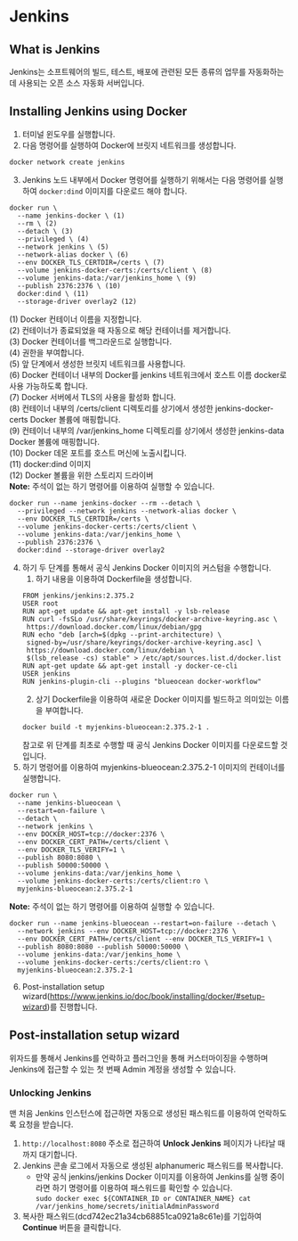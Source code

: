 # Jenkins
## What is Jenkins
Jenkins는 소프트웨어의 빌드, 테스트, 배포에 관련된 모든 종류의 업무를 자동화하는 데 사용되는 오픈 소스 자동화 서버입니다.
## Installing Jenkins using Docker
1. 터미널 윈도우를 실행합니다.
2. 다음 명령어를 실행하여 Docker에 브릿지 네트워크를 생성합니다.
```text
docker network create jenkins
```
3. Jenkins 노드 내부에서 Docker 명령어를 실행하기 위해서는 다음 명령어를 실행하여 `docker:dind` 이미지를 다운로드 해야 합니다.
```text
docker run \
  --name jenkins-docker \ (1)
  --rm \ (2)
  --detach \ (3)
  --privileged \ (4)
  --network jenkins \ (5)
  --network-alias docker \ (6)
  --env DOCKER_TLS_CERTDIR=/certs \ (7)
  --volume jenkins-docker-certs:/certs/client \ (8)
  --volume jenkins-data:/var/jenkins_home \ (9)
  --publish 2376:2376 \ (10)
  docker:dind \ (11)
  --storage-driver overlay2 (12)
```
(1) Docker 컨테이너 이름을 지정합니다.  
(2) 컨테이너가 종료되었을 때 자동으로 해당 컨테이너를 제거합니다.  
(3) Docker 컨테이너를 백그라운드로 실행합니다.  
(4) 권한을 부여합니다.  
(5) 앞 단계에서 생성한 브릿지 네트워크를 사용합니다.  
(6) Docker 컨테이너 내부의 Docker를 jenkins 네트워크에서 호스트 이름 docker로 사용 가능하도록 합니다.  
(7) Docker 서버에서 TLS의 사용을 활성화 합니다.  
(8) 컨테이너 내부의 /certs/client 디렉토리를 상기에서 생성한 jenkins-docker-certs Docker 볼륨에 매핑합니다.  
(9) 컨테이너 내부의 /var/jenkins_home 디렉토리를 상기에서 생성한 jenkins-data Docker 볼륨에 매핑합니다.  
(10) Docker 데몬 포트를 호스트 머신에 노출시킵니다.  
(11) docker:dind 이미지  
(12) Docker 볼륨을 위한 스토리지 드라이버  
**Note:** 주석이 없는 하기 명령어를 이용하여 실행할 수 있습니다.
```text
docker run --name jenkins-docker --rm --detach \
  --privileged --network jenkins --network-alias docker \
  --env DOCKER_TLS_CERTDIR=/certs \
  --volume jenkins-docker-certs:/certs/client \
  --volume jenkins-data:/var/jenkins_home \
  --publish 2376:2376 \
  docker:dind --storage-driver overlay2
```
4. 하기 두 단계를 통해서 공식 Jenkins Docker 이미지의 커스텀을 수행합니다.
   1. 하기 내용을 이용하여 Dockerfile을 생성합니다.
   ```text
   FROM jenkins/jenkins:2.375.2
   USER root
   RUN apt-get update && apt-get install -y lsb-release
   RUN curl -fsSLo /usr/share/keyrings/docker-archive-keyring.asc \
    https://download.docker.com/linux/debian/gpg
   RUN echo "deb [arch=$(dpkg --print-architecture) \
    signed-by=/usr/share/keyrings/docker-archive-keyring.asc] \
    https://download.docker.com/linux/debian \
    $(lsb_release -cs) stable" > /etc/apt/sources.list.d/docker.list
   RUN apt-get update && apt-get install -y docker-ce-cli
   USER jenkins
   RUN jenkins-plugin-cli --plugins "blueocean docker-workflow"
   ```
   2. 상기 Dockerfile을 이용하여 새로운 Docker 이미지를 빌드하고 의미있는 이름을 부여합니다.
   ```text
   docker build -t myjenkins-blueocean:2.375.2-1 .
   ```
   참고로 위 단계를 최초로 수행할 때 공식 Jenkins Docker 이미지를 다운로드할 것입니다.
5. 하기 명령어를 이용하여 myjenkins-blueocean:2.375.2-1 이미지의 컨테이너를 실행합니다.
```text
docker run \
  --name jenkins-blueocean \
  --restart=on-failure \
  --detach \
  --network jenkins \
  --env DOCKER_HOST=tcp://docker:2376 \
  --env DOCKER_CERT_PATH=/certs/client \
  --env DOCKER_TLS_VERIFY=1 \
  --publish 8080:8080 \
  --publish 50000:50000 \
  --volume jenkins-data:/var/jenkins_home \
  --volume jenkins-docker-certs:/certs/client:ro \
  myjenkins-blueocean:2.375.2-1 
```
**Note:** 주석이 없는 하기 명령어를 이용하여 실행할 수 있습니다.
```text
docker run --name jenkins-blueocean --restart=on-failure --detach \
  --network jenkins --env DOCKER_HOST=tcp://docker:2376 \
  --env DOCKER_CERT_PATH=/certs/client --env DOCKER_TLS_VERIFY=1 \
  --publish 8080:8080 --publish 50000:50000 \
  --volume jenkins-data:/var/jenkins_home \
  --volume jenkins-docker-certs:/certs/client:ro \
  myjenkins-blueocean:2.375.2-1
```
6. Post-installation setup wizard(<https://www.jenkins.io/doc/book/installing/docker/#setup-wizard>)를 진행합니다.
## Post-installation setup wizard
위자드를 통해서 Jenkins를 언락하고 플러그인을 통해 커스터마이징을 수행하며 Jenkins에 접근할 수 있는 첫 번째 Admin 계정을 생성할 수
있습니다.
### Unlocking Jenkins
맨 처음 Jenkins 인스턴스에 접근하면 자동으로 생성된 패스워드를 이용하여 언락하도록 요청을 받습니다.
1. `http://localhost:8080` 주소로 접근하여 **Unlock Jenkins** 페이지가 나타날 때까지 대기합니다.
2. Jenkins 콘솔 로그에서 자동으로 생성된 alphanumeric 패스워드를 복사합니다.
   - 만약 공식 jenkins/jenkins Docker 이미지를 이용하여 Jenkins를 실행 중이라면 하기 명령어를 이용하여 패스워드를 확인할 수 있습니다.  
   `sudo docker exec ${CONTAINER_ID or CONTAINER_NAME} cat /var/jenkins_home/secrets/initialAdminPassword`
3. 복사한 패스워드(dcd742ec21a34cb68851ca0921a8c61e)를 기입하여 **Continue** 버튼을 클릭합니다.